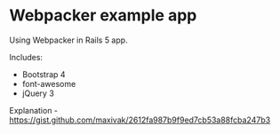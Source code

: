 # Webpacker example app

Using Webpacker in Rails 5 app.

Includes:
* Bootstrap 4
* font-awesome
* jQuery 3



Explanation - https://gist.github.com/maxivak/2612fa987b9f9ed7cb53a88fcba247b3

